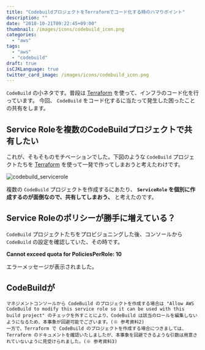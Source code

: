 ```yaml
---
title: "CodebuildプロジェクトをTerraformでコード化する時のハマりポイント"
description: ""
date: "2018-10-21T09:22:45+09:00"
thumbnail: /images/icons/codebuild_icon.png
categories:
  - "aws"
tags:
  - "aws"
  - "codebuild"
draft: true
isCJKLanguage: true
twitter_card_image: /images/icons/codebuild_icon.png
---
```


`CodeBuild` の小ネタです。普段は [Terraform](https://www.terraform.io/) を使って、インフラのコード化を行っています。
今回、 `CodeBuild` をコード化するに当たって発生した困ったことの共有をします。

## Service Roleを複数のCodeBuildプロジェクトで共有したい

これが、そもそものモチベーションでした。下図のような `CodeBuild` プロジェクトたちを [Terraform](https://www.terraform.io/) を使って一発で作ってしまおうと考えたわけです。

![codebuild_servicerole](/images/20181021/codebuild_servicerole.png)

複数の `CodeBuild` プロジェクトを作成するにあたり、 **`ServiceRole` を個別に作成するのが面倒なので、共有してしまおう、** 
と考えたのです。


## Service Roleのポリシーが勝手に増えている？

`CodeBuild` プロジェクトたちをプロビジョニングした後、コンソールから `CodeBuild` の設定を確認していた、その時です。

**Cannot exceed quota for PoliciesPerRole: 10**

エラーメッセージが表示されました。

## CodeBuildが

```
マネジメントコンソールから CodeBuild のプロジェクトを作成する場合は "Allow AWS CodeBuild to modify this service role so it can be used with this build project" のチェックを外すことにより、CodeBuild は該当のロールを編集しないようになるため、本事象が回避可能でございます。(※ 参考資料2)
一方で、Terraform で CodeBuild のプロジェクトを作成する場合につきましては、Terraform のドキュメントを確認いたしましたが、本事象を回避できるような引数は用意されていないように見受けられました。(※ 参考資料3)
```
